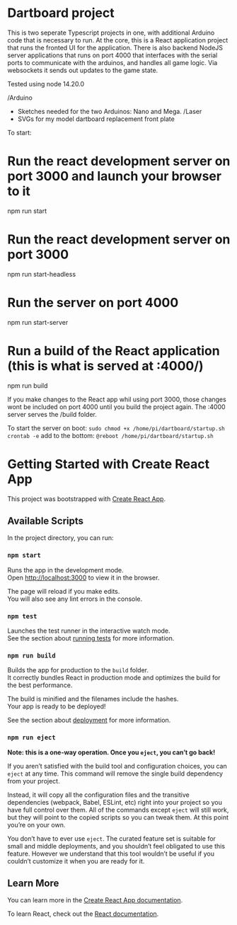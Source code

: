# Dartboard project

This is two seperate Typescript projects in one, with additional Arduino code that is necessary to run.
At the core, this is a React application project that runs the fronted UI for the application.
There is also backend NodeJS server applications that runs on port 4000 that interfaces with the serial ports to communicate with the arduinos, and handles all game logic. Via websockets it sends out updates to the game state.

Tested using node 14.20.0


/Arduino
 - Sketches needed for the two Arduinos: Nano and Mega.
/Laser
 - SVGs for my model dartboard replacement front plate


To start:
# Run the react development server on port 3000 and launch your browser to it
npm run start
# Run the react development server on port 3000
npm run start-headless
# Run the server on port 4000
npm run start-server
# Run a build of the React application (this is what is served at :4000/)
npm run build

If you make changes to the React app whil using port 3000, those changes wont be included on port 4000 until you build the project again. The :4000 server serves the /build folder.

To start the server on boot:
`sudo chmod +x /home/pi/dartboard/startup.sh`
`crontab -e`
add to the bottom:
`@reboot /home/pi/dartboard/startup.sh`

# Getting Started with Create React App

This project was bootstrapped with [Create React App](https://github.com/facebook/create-react-app).

## Available Scripts

In the project directory, you can run:

### `npm start`

Runs the app in the development mode.\
Open [http://localhost:3000](http://localhost:3000) to view it in the browser.

The page will reload if you make edits.\
You will also see any lint errors in the console.

### `npm test`

Launches the test runner in the interactive watch mode.\
See the section about [running tests](https://facebook.github.io/create-react-app/docs/running-tests) for more information.

### `npm run build`

Builds the app for production to the `build` folder.\
It correctly bundles React in production mode and optimizes the build for the best performance.

The build is minified and the filenames include the hashes.\
Your app is ready to be deployed!

See the section about [deployment](https://facebook.github.io/create-react-app/docs/deployment) for more information.

### `npm run eject`

**Note: this is a one-way operation. Once you `eject`, you can’t go back!**

If you aren’t satisfied with the build tool and configuration choices, you can `eject` at any time. This command will remove the single build dependency from your project.

Instead, it will copy all the configuration files and the transitive dependencies (webpack, Babel, ESLint, etc) right into your project so you have full control over them. All of the commands except `eject` will still work, but they will point to the copied scripts so you can tweak them. At this point you’re on your own.

You don’t have to ever use `eject`. The curated feature set is suitable for small and middle deployments, and you shouldn’t feel obligated to use this feature. However we understand that this tool wouldn’t be useful if you couldn’t customize it when you are ready for it.

## Learn More

You can learn more in the [Create React App documentation](https://facebook.github.io/create-react-app/docs/getting-started).

To learn React, check out the [React documentation](https://reactjs.org/).
